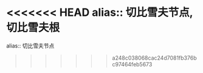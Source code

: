 <<<<<<< HEAD
alias:: 切比雪夫节点, 切比雪夫根
=======
alias:: 切比雪夫节点
>>>>>>> a248c038068cac24d7081fb376bc97464feb5673
